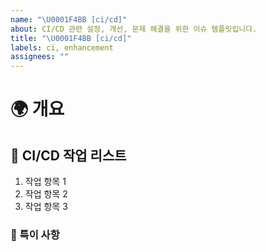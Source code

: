 ```yaml
---
name: "\U0001F4BB [ci/cd]"
about: CI/CD 관련 설정, 개선, 문제 해결을 위한 이슈 템플릿입니다.
title: "\U0001F4BB [ci/cd]"
labels: ci, enhancement
assignees: ""
---
```


# 🌍 개요

<!-- CI/CD 작업을 간략히 설명해주세요 -->

## 🔄 CI/CD 작업 리스트

<!-- CI/CD 작업으로 인해 수행해야 할 주요 작업 항목들을 나열해주세요. -->

1. 작업 항목 1
2. 작업 항목 2
3. 작업 항목 3

### 📢 특이 사항

<!-- CI/CD 설정이나 테스트 중 발견한 문제, 주의 사항, 리뷰어에게 특별히 알려야 할 부분 등을 적어주세요. -->
